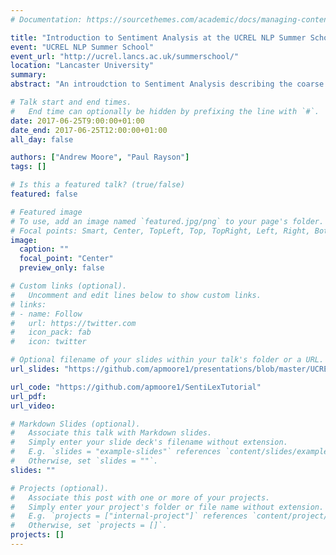 ```yaml
---
# Documentation: https://sourcethemes.com/academic/docs/managing-content/

title: "Introduction to Sentiment Analysis at the UCREL NLP Summer School"
event: "UCREL NLP Summer School"
event_url: "http://ucrel.lancs.ac.uk/summerschool/"
location: "Lancaster University"
summary:
abstract: "An introudction to Sentiment Analysis describing the coarse to fine grained annotations, how the different annotations are different, and finishing with a lab session. The lab session covers online sentiment tools and building a sentiment lexicon using seed words and word embeddings based on [Hamilton et al's work](https://aclweb.org/anthology/D16-1057)."

# Talk start and end times.
#   End time can optionally be hidden by prefixing the line with `#`.
date: 2017-06-25T9:00:00+01:00
date_end: 2017-06-25T12:00:00+01:00
all_day: false

authors: ["Andrew Moore", "Paul Rayson"]
tags: []

# Is this a featured talk? (true/false)
featured: false

# Featured image
# To use, add an image named `featured.jpg/png` to your page's folder. 
# Focal points: Smart, Center, TopLeft, Top, TopRight, Left, Right, BottomLeft, Bottom, BottomRight.
image:
  caption: ""
  focal_point: "Center"
  preview_only: false

# Custom links (optional).
#   Uncomment and edit lines below to show custom links.
# links:
# - name: Follow
#   url: https://twitter.com
#   icon_pack: fab
#   icon: twitter

# Optional filename of your slides within your talk's folder or a URL.
url_slides: "https://github.com/apmoore1/presentations/blob/master/UCREL%20Summer%20School/slides.pdf"

url_code: "https://github.com/apmoore1/SentiLexTutorial"
url_pdf:
url_video:

# Markdown Slides (optional).
#   Associate this talk with Markdown slides.
#   Simply enter your slide deck's filename without extension.
#   E.g. `slides = "example-slides"` references `content/slides/example-slides.md`.
#   Otherwise, set `slides = ""`.
slides: ""

# Projects (optional).
#   Associate this post with one or more of your projects.
#   Simply enter your project's folder or file name without extension.
#   E.g. `projects = ["internal-project"]` references `content/project/deep-learning/index.md`.
#   Otherwise, set `projects = []`.
projects: []
---
```

